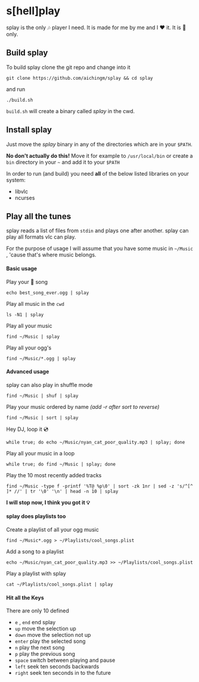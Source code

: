# s[hell]play

​splay is the only :notes: player I need. It is made for me by me and I :heart: it. It is :penguin: only.



## Build splay

To build splay clone the git repo and change into it

```shell
git clone https://github.com/aichingm/splay && cd splay
```

and run

```shell
./build.sh
```

`build.sh` will create a binary called *splay* in the cwd.



## Install splay

Just move the *splay* binary in any of  the directories which are in your `$PATH`.

**No don't actually do this!** Move it for example to `/usr/local/bin` or create a `bin` directory in your `~` and add it to your `$PATH` 

In order to run (and build) you need **all** of the below listed libraries on your system:

- libvlc 
- ncurses 



## Play all the tunes 

splay reads a list of files from `stdin` and plays one after another.  splay can play all formats vlc can play.

For the purpose of usage I will assume that you have some music in `~/Music` , 'cause that's where music belongs.

#### Basic usage

​Play your :blue_heart: song

```shell
echo best_song_ever.ogg | splay
```

Play all music in the `cwd`

```shell
ls -N1 | splay
```

Play all your music

```shell
find ~/Music | splay
```

Play all your ogg's

```shell
find ~/Music/*.ogg | splay
```



#### Advanced usage

splay can also play in shuffle mode

```shell
find ~/Music | shuf | splay
```

Play your music ordered by name *(add -r after sort to reverse)*

```shell
find ~/Music | sort | splay  
```

Hey DJ, loop it :cd:

```shell
while true; do echo ~/Music/nyan_cat_poor_quality.mp3 | splay; done
```

Play all your music in a loop 

```shell
while true; do find ~/Music | splay; done
```

Play the 10 most recently added tracks

```shell
find ~/Music -type f -printf '%T@ %p\0' | sort -zk 1nr | sed -z 's/^[^ ]* //' | tr '\0' '\n' | head -n 10 | splay
```

**I will stop now, I think you got it :bulb:**

#### splay does playlists too

Create a playlist of all your ogg music 

```shell
find ~/Music*.ogg > ~/Playlists/cool_songs.plist
```

Add a song to a playlist

```shell
echo ~/Music/nyan_cat_poor_quality.mp3 >> ~/Playlists/cool_songs.plist
```

Play a playlist with splay

```shell
cat ~/Playlists/cool_songs.plist | splay
```



#### Hit all the Keys

There are only 10 defined 

* `e` , `end` end splay
* `up` move the selection up
* `down` move the selection not up
* `enter`  play the selected song
* `n` play the next song
* `p` play the previous song
* `space` switch between playing and pause 
* `left` seek ten seconds backwards
* `right` seek ten seconds in to the future

